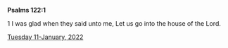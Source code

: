 **Psalms 122:1**

1 I was glad when they said unto me, Let us go into the house of the Lord.

[Tuesday 11-January, 2022](https://t.me/s/daily_scripture)

